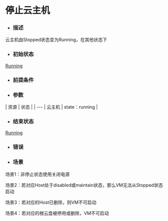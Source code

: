 # 停止云主机

* ### 描述

 云主机由Stopped状态变为Running，在其他状态下

* ### 初始状态

 [Running](/Unit/VM/status.md)

* ### 前提条件



* ### 参数

 | 资源 | 状态 |
 | ---
 | 云主机 | state：running |


* ### 结束状态



 [Running](/Unit/VM/status.md)



* ### 错误



* ### 场景



 场景1：非停止状态使用关闭电源



 场景2：若对应Host处于disabled或maintain状态，那么VM无法从Stopped状态启动



 场景3：若对应的Host已删除，则VM不可启动



 场景4：若对应的根云盘被停用或删除，VM不可启动












